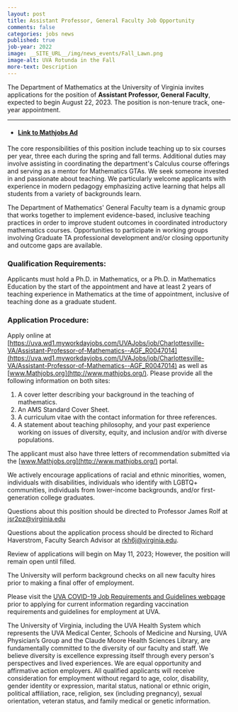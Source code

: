 ```yaml
---
layout: post
title: Assistant Professor, General Faculty Job Opportunity
comments: false
categories: jobs news
published: true
job-year: 2022
image: __SITE_URL__/img/news_events/Fall_Lawn.png
image-alt: UVA Rotunda in the Fall
more-text: Description
---
```


The Department of Mathematics at the University of Virginia invites applications for the position of <b>Assistant Professor, General Faculty</b>, expected to begin August 22, 2023. The position is non-tenure track, one-year appointment.

<!--more-->

---

- #### [Link to Mathjobs Ad](https://www.mathjobs.org/jobs/UVa/AGF2023)

The core responsibilities of this position include teaching up to six courses per year, three each during the spring and fall terms. Additional duties may involve assisting in coordinating the department's Calculus course offerings and serving as a mentor for Mathematics GTAs. We seek someone invested in and passionate about teaching. We particularly welcome applicants with experience in modern pedagogy emphasizing active learning that helps all students from a variety of backgrounds learn.

The Department of Mathematics' General Faculty team is a dynamic group that works together to implement evidence-based, inclusive teaching practices in order to improve student outcomes in coordinated introductory mathematics courses. Opportunities to participate in working groups involving Graduate TA professional development and/or closing opportunity and outcome gaps are available.

### Qualification Requirements:

Applicants must hold a Ph.D. in Mathematics, or a Ph.D. in Mathematics Education by the start of the appointment and have at least 2 years of teaching experience in Mathematics at the time of appointment, inclusive of teaching done as a graduate student.

### Application Procedure:

Apply online at [https://uva.wd1.myworkdayjobs.com/UVAJobs/job/Charlottesville-VA/Assistant-Professor-of-Mathematics--AGF_R0047014](https://uva.wd1.myworkdayjobs.com/UVAJobs/job/Charlottesville-VA/Assistant-Professor-of-Mathematics--AGF_R0047014) as well as [www.Mathjobs.org](http://www.mathjobs.org/). Please provide all the following information on both sites:

1. A cover letter describing your background in the teaching of mathematics.
2. An AMS Standard Cover Sheet.
3. A curriculum vitae with the contact information for three references.
4. A statement about teaching philosophy, and your past experience working on issues of diversity, equity, and inclusion and/or with diverse populations.

The applicant must also have three letters of recommendation submitted via the [www.Mathjobs.org](http://www.mathjobs.org/) portal.

We actively encourage applications of racial and ethnic minorities, women, individuals with disabilities, individuals who identify with LGBTQ+ communities, individuals from lower-income backgrounds, and/or first-generation college graduates.

Questions about this position should be directed to Professor James Rolf at [jsr2pz@virginia.edu](mailto:jsr2pz@virginia.edu)

Questions about the application process should be directed to Richard Haverstrom, Faculty Search Advisor at [rkh6j@virginia.edu](mailto:rkh6j@virginia.edu).


Review of applications will begin on May 11, 2023; However, the position will remain open until filled.

The University will perform background checks on all new faculty hires prior to making a final offer of employment.

Please visit the [UVA COVID-19 Job Requirements and Guidelines webpage](https://hr.virginia.edu/covid-19/covid-requirements-and-guidelines-uva-new-hires) prior to applying for current information regarding vaccination requirements and guidelines for employment at UVA.

The University of Virginia, including the UVA Health System which represents the UVA Medical Center, Schools of Medicine and Nursing, UVA Physician’s Group and the Claude Moore Health Sciences Library, are fundamentally committed to the diversity of our faculty and staff. We believe diversity is excellence expressing itself through every person's perspectives and lived experiences. We are equal opportunity and affirmative action employers. All qualified applicants will receive consideration for employment without regard to age, color, disability, gender identity or expression, marital status, national or ethnic origin, political affiliation, race, religion, sex (including pregnancy), sexual orientation, veteran status, and family medical or genetic information.